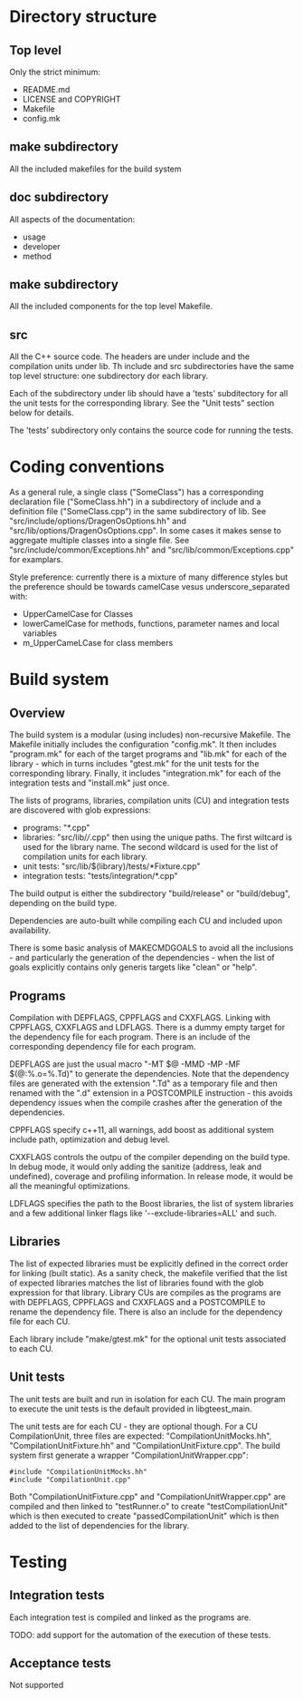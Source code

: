 # Directory structure

## Top level

Only the strict minimum:

- README.md
- LICENSE and COPYRIGHT
- Makefile
- config.mk

## make subdirectory

All the included makefiles for the build system

## doc subdirectory

All aspects of the documentation:

- usage
- developer
- method

## make subdirectory

All the included components for the top level Makefile.

## src

All the C++ source code. The headers are under include and the compilation units under lib.
Th include and src subdirectories have the same top level structure: one subdirectory dor each
library.

Each of the subdirectory under lib should have a 'tests' subditectory for all the unit
tests for the corresponding library. See the "Unit tests" section below for details.

The 'tests' subdirectory only contains the source code for running the tests.

# Coding conventions

As a general rule, a single class ("SomeClass") has a corresponding declaration file ("SomeClass.hh")
in a subdirectory of include and a definition file ("SomeClass.cpp") in the same subdirectory of lib.
See "src/include/options/DragenOsOptions.hh" and "src/lib/options/DragenOsOptions.cpp".
In some cases it makes sense to aggregate multiple classes into a single file.
See "src/include/common/Exceptions.hh" and "src/lib/common/Exceptions.cpp" for examplars.

Style preference: currently there is a mixture of many difference styles but
the preference should be towards camelCase vesus underscore_separated with:

- UpperCamelCase for Classes
- lowerCamelCase for methods, functions, parameter names and local variables
- m_UpperCameLCase for class members

# Build system

## Overview

The build system is a modular (using includes) non-recursive Makefile.
The Makefile initially includes the configuration "config.mk". It then includes "program.mk" for each of
the target programs and "lib.mk" for each of the library - which in turns includes "gtest.mk" for the unit
tests for the corresponding library. Finally, it includes "integration.mk" for each of the integration
tests and "install.mk" just once.

The lists of programs, libraries, compilation units (CU) and integration tests are discovered with glob expressions:

- programs: "\*.cpp"
- libraries: "src/lib/_/_.cpp" then using the unique paths. The first wiltcard is used for the library name. The
  second wildcard is used for the list of compilation units for each library.
- unit tests: "src/lib/$(library)/tests/\*Fixture.cpp"
- integration tests: "tests/integration/\*.cpp"

The build output is either the subdirectory "build/release" or "build/debug", depending on the build type.

Dependencies are auto-built while compiling each CU and included upon availability.

There is some basic analysis of MAKECMDGOALS to avoid all the inclusions - and particularly the generation of
the dependencies - when the list of goals explicitly contains only generis targets like "clean" or "help".

## Programs

Compilation with DEPFLAGS, CPPFLAGS and CXXFLAGS. Linking with CPPFLAGS, CXXFLAGS and LDFLAGS. There is a dummy
empty target for the dependency file for each program. There is an include of the corresponding dependency file
for each program.

DEPFLAGS are just the usual macro "-MT $@ -MMD -MP -MF $(@:%.o=%.Td)" to generate the dependencies. Note that
the dependency files are generated with the extension ".Td" as a temporary file and then renamed with the ".d"
extension in a POSTCOMPILE instruction - this avoids dependency issues when the compile crashes after the
generation of the dependencies.

CPPFLAGS specify c++11, all warnings, add boost as additional system include path, optimization and debug level.

CXXFLAGS controls the outpu of the compiler depending on the build type. In debug mode, it would only adding the
sanitize (address, leak and undefined), coverage and profiling information. In release mode, it would be all the
meaningful optimizations.

LDFLAGS specifies the path to the Boost libraries, the list of system libraries and a few additional linker
flags like '--exclude-libraries=ALL' and such.

## Libraries

The list of expected libraries must be explicitly defined in the correct order for linking (built static). As
a sanity check, the makefile verified that the list of expected libraries matches the list of libraries found
with the glob expression for that library. Library CUs are compiles as the programs are with DEPFLAGS, CPPFLAGS
and CXXFLAGS and a POSTCOMPILE to rename the dependency file. There is also an include for the dependency file
for each CU.

Each library include "make/gtest.mk" for the optional unit tests associated to each CU.

## Unit tests

The unit tests are built and run in isolation for each CU. The main program to execute the unit tests is
the default provided in libgteest_main.

The unit tests are for each CU - they are optional though. For a CU CompilationUnit, three files are expected:
"CompilationUnitMocks.hh", "CompilationUnitFixture.hh" and "CompilationUnitFixture.cpp". The build system first
generate a wrapper "CompilationUnitWrapper.cpp":

    #include "CompilationUnitMocks.hh"
    #include "CompilationUnit.cpp"

Both "CompilationUnitFixture.cpp" and "CompilationUnitWrapper.cpp" are compiled and then linked to "testRunner.o"
to create "testCompilationUnit" which is then executed to create "passedCompilationUnit" which is then added to
the list of dependencies for the library.

# Testing

## Integration tests

Each integration test is compiled and linked as the programs are.

TODO: add support for the automation of the execution of these tests.

## Acceptance tests

Not supported

